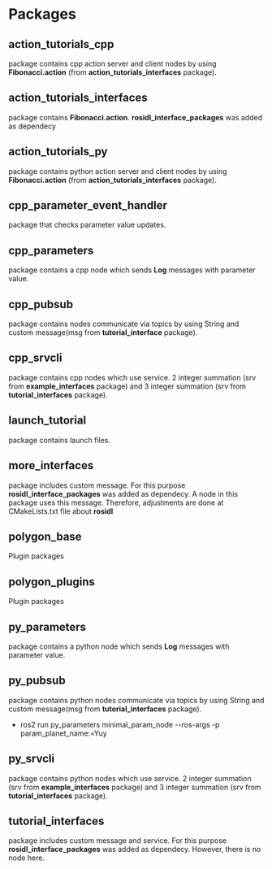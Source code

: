 # Packages

## action_tutorials_cpp 
package contains cpp action server and client nodes by using **Fibonacci.action** (from **action_tutorials_interfaces** package).

## action_tutorials_interfaces
package contains **Fibonacci.action**. **rosidl_interface_packages**  was added as dependecy

## action_tutorials_py
package contains python action server and client nodes by using **Fibonacci.action** (from **action_tutorials_interfaces** package).

## cpp_parameter_event_handler
package that checks parameter value updates.

## cpp_parameters
package contains a cpp node which sends **Log** messages with parameter value.

## cpp_pubsub
package contains nodes communicate via topics by using String and custom message(msg from **tutorial_interface** package).

## cpp_srvcli
package contains cpp nodes which use service. 2 integer summation (srv from **example_interfaces** package) and 3 integer summation (srv from **tutorial_interfaces** package). 

## launch_tutorial
package contains launch files. 

## more_interfaces
package includes custom message. For this purpose **rosidl_interface_packages**  was added as dependecy. A node in this package uses this message. Therefore, adjustments are done at CMakeLists.txt file about **rosidl**

## polygon_base
Plugin packages

## polygon_plugins
Plugin packages

## py_parameters
package contains a python node which sends **Log** messages with parameter value.

## py_pubsub
package contains python nodes communicate via topics by using String and custom message(msg from **tutorial_interfaces** package).

- ros2 run py_parameters minimal_param_node --ros-args -p param_planet_name:=Yuy

## py_srvcli
package contains python nodes which use service. 2 integer summation (srv from **example_interfaces** package) and 3 integer summation (srv from **tutorial_interfaces** package). 

## tutorial_interfaces
package includes custom message and service. For this purpose **rosidl_interface_packages**  was added as dependecy. However, there is no node here. 







